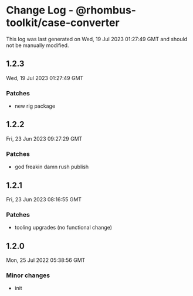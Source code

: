 # Change Log - @rhombus-toolkit/case-converter

This log was last generated on Wed, 19 Jul 2023 01:27:49 GMT and should not be manually modified.

## 1.2.3
Wed, 19 Jul 2023 01:27:49 GMT

### Patches

- new rig package

## 1.2.2
Fri, 23 Jun 2023 09:27:29 GMT

### Patches

- god freakin damn rush publish

## 1.2.1
Fri, 23 Jun 2023 08:16:55 GMT

### Patches

- tooling upgrades (no functional change)

## 1.2.0
Mon, 25 Jul 2022 05:38:56 GMT

### Minor changes

- init

